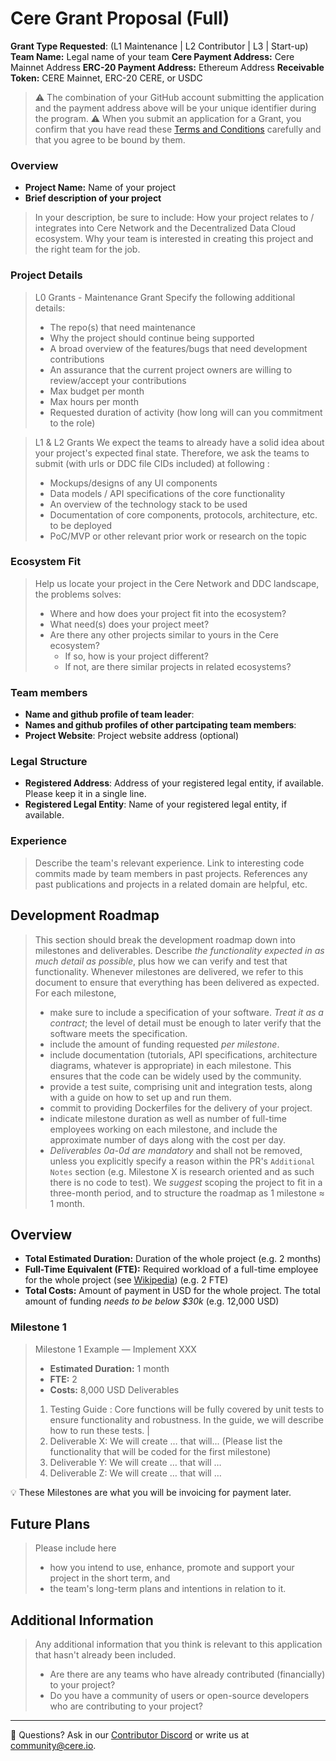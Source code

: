 # Cere Grant Proposal (Full)
**Grant Type Requested**: (L1 Maintenance | L2 Contributor | L3 | Start-up)
**Team Name:** Legal name of your team
**Cere Payment Address:** Cere Mainnet Address
**ERC-20 Payment Address:** Ethereum Address
**Receivable Token:** CERE Mainnet, ERC-20 CERE, or USDC

> ⚠️ The combination of your GitHub account submitting the application and the payment address above will be your unique identifier during the program.
> ⚠️ When you submit an application for a Grant, you confirm that you have read these [Terms and Conditions](https://github.com/Cerebellum-Network/Cere-Grants-Program/blob/dev/terms-and-conditions.md) carefully and that you agree to be bound by them.

### Overview
- **Project Name:** Name of your project
- **Brief description of your project**
> In your description, be sure to include:
> How your project relates to / integrates into Cere Network and the Decentralized Data Cloud ecosystem.
> Why your team is interested in creating this project and the right team for the job.

### Project Details
> L0 Grants - Maintenance Grant
> Specify the following additional details: 
> - The repo(s) that need maintenance
> - Why the project should continue being supported
> - A broad overview of the features/bugs that need development contributions
> - An assurance that the current project owners are willing to review/accept your contributions
> - Max budget per month
> - Max hours per month
> - Requested duration of activity (how long will can you commitment to the role)

> L1 & L2 Grants
> We expect the teams to already have a solid idea about your project's expected final state. 
> Therefore, we ask the teams to submit (with urls or DDC file CIDs included) at following :
> - Mockups/designs of any UI components
> - Data models / API specifications of the core functionality
> - An overview of the technology stack to be used
> - Documentation of core components, protocols, architecture, etc. to be deployed
> - PoC/MVP or other relevant prior work or research on the topic

### Ecosystem Fit
> Help us locate your project in the Cere Network and DDC landscape, the problems solves:
> - Where and how does your project fit into the ecosystem?
> - What need(s) does your project meet?
> - Are there any other projects similar to yours in the Cere ecosystem?
>     - If so, how is your project different?
>     - If not, are there similar projects in related ecosystems?

### Team members
- **Name and github profile of team leader**: 
- **Names and github profiles of other partcipating team members**: 
- **Project Website**: Project website address (optional)

### Legal Structure
- **Registered Address**: Address of your registered legal entity, if available. Please keep it in a single line.
- **Registered Legal Entity**: Name of your registered legal entity, if available.

### Experience
> Describe the team's relevant experience. 
> Link to interesting code commits made by team members in past projects. 
> References any past publications and projects in a related domain are helpful, etc.

## Development Roadmap
> This section should break the development roadmap down into milestones and deliverables. 
> Describe *the functionality expected in as much detail as possible*, plus how we can verify and test that functionality. 
> Whenever milestones are delivered, we refer to this document to ensure that everything has been delivered as expected.
> For each milestone,
> - make sure to include a specification of your software. *Treat it as a contract*; the level of detail must be enough to later verify that the software meets the specification.
> - include the amount of funding requested *per milestone*.
> - include documentation (tutorials, API specifications, architecture diagrams, whatever is appropriate) in each milestone. This ensures that the code can be widely used by the community.
> - provide a test suite, comprising unit and integration tests, along with a guide on how to set up and run them.
> - commit to providing Dockerfiles for the delivery of your project.
> - indicate milestone duration as well as number of full-time employees working on each milestone, and include the approximate number of days along with the cost per day.
> - *Deliverables 0a-0d are mandatory* and shall not be removed, unless you explicitly specify a reason within the PR's `Additional Notes` section (e.g. Milestone X is research oriented and as such there is no code to test).
> We *suggest* scoping the project to fit in a three-month period, and to structure the roadmap as 1 milestone ≈ 1 month.

## Overview
- **Total Estimated Duration:** Duration of the whole project (e.g. 2 months)
- **Full-Time Equivalent (FTE):** Required workload of a full-time employee for the whole project (see [Wikipedia](https://en.wikipedia.org/wiki/Full-time_equivalent)) (e.g. 2 FTE)
- **Total Costs:** Amount of payment in USD for the whole project. The total amount of funding *needs to be below $30k* (e.g. 12,000 USD)

### Milestone 1 
> Milestone 1 Example — Implement XXX
> - **Estimated Duration:** 1 month
> - **FTE:** 2
> - **Costs:** 8,000 USD
> Deliverables
> 1. Testing Guide : Core functions will be fully covered by unit tests to ensure functionality and robustness. 
> In the guide, we will describe how to run these tests. |
> 2. Deliverable X: We will create … that will... (Please list the functionality that will be coded for the first milestone)
> 3. Deliverable Y: We will create … that will … 
> 4. Deliverable Z: We will create … that will …

💡 These Milestones are what you will be invoicing for payment later.

## Future Plans
> Please include here
> - how you intend to use, enhance, promote and support your project in the short term, and
> - the team's long-term plans and intentions in relation to it.

## Additional Information
> Any additional information that you think is relevant to this application that hasn't already been included.
> - Are there are any teams who have already contributed (financially) to your project?
> - Do you have a community of users or open-source developers who are contributing to your project?

---
🛟 Questions? Ask in our [Contributor Discord](https://cere.network/discord) or write us at [community@cere.io](mailto:community@cere.io).
